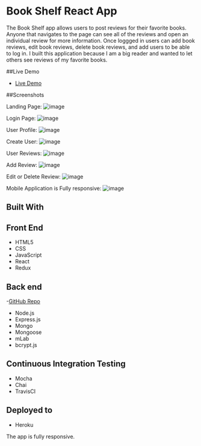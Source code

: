 # Book Shelf React App

The Book Shelf app allows users to post reviews for their favorite books. Anyone that navigates to the page can see all of the reviews and open an individual review for more information. Once loggged in users can add book reviews, edit book reviews, delete book reviews, and add users to be able to log in. I built this application because I am a big reader and wanted to let others see reviews of my favorite books.

##Live Demo

- [Live Demo](https://fast-forest-94723.herokuapp.com)

##Screenshots

Landing Page:
![image](https://user-images.githubusercontent.com/1865449/46921498-f0720c80-cfb0-11e8-961a-f3947113397d.png)

Login Page:
![image](https://user-images.githubusercontent.com/1865449/46921510-2fa05d80-cfb1-11e8-8f8f-931cdc6266f2.png)

User Profile:
![image](https://user-images.githubusercontent.com/1865449/46921521-5494d080-cfb1-11e8-9a7a-5062fd71e1f4.png)

Create User:
![image](https://user-images.githubusercontent.com/1865449/46921526-6d04eb00-cfb1-11e8-8132-5d6176bb2ba7.png)

User Reviews:
![image](https://user-images.githubusercontent.com/1865449/46921538-9756a880-cfb1-11e8-9343-bc5d02472461.png)

Add Review:
![image](https://user-images.githubusercontent.com/1865449/46921559-c5d48380-cfb1-11e8-9219-b7f4e5710920.png)

Edit or Delete Review:
![image](https://user-images.githubusercontent.com/1865449/46921570-e8669c80-cfb1-11e8-94ca-7c29d3feda7c.png)

Mobile Application is Fully responsive:
![image](https://user-images.githubusercontent.com/1865449/46921602-3a0f2700-cfb2-11e8-90c9-1a89844d6046.png)

## Built With

## Front End

- HTML5
- CSS
- JavaScript
- React
- Redux

## Back end

-[GitHub Repo](https://github.com/matteprg/book-shelf-api)

- Node.js
- Express.js
- Mongo
- Mongoose
- mLab
- bcrypt.js

## Continuous Integration Testing

- Mocha
- Chai
- TravisCI

## Deployed to

- Heroku

The app is fully responsive.

